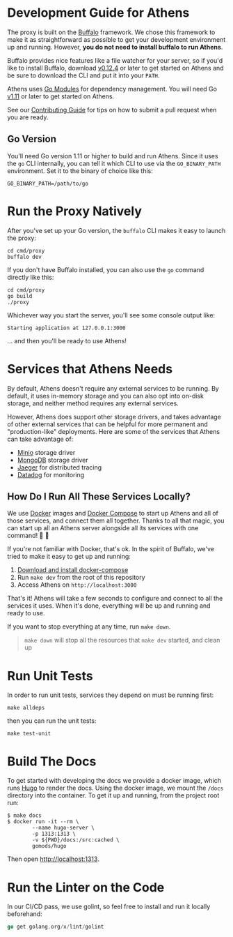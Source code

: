# Development Guide for Athens

The proxy is built on the [Buffalo](https://gobuffalo.io/) framework. We chose
this framework to make it as straightforward as possible to get your development environment up and running.
However, **you do not need to install buffalo to run Athens**. 

Buffalo provides nice features like a file watcher for your server, so if you'd like to install Buffalo, download [v0.12.4](https://github.com/gobuffalo/buffalo/releases/tag/v0.12.4) or later to get started on Athens and be sure to download the CLI and put it into your `PATH`.

Athens uses [Go Modules](https://golang.org/cmd/go/#hdr-Modules__module_versions__and_more) for dependency management. You will need Go [v1.11](https://golang.org/dl) or later to get started on Athens.

See our [Contributing Guide](CONTRIBUTING.md) for tips on how to submit a pull request when you are ready.

## Go Version

You'll need Go version 1.11 or higher to build and run Athens. Since it uses the `go` CLI internally, you can tell it which CLI to use via the `GO_BINARY_PATH` environment. Set it to the binary of choice like this:

```console
GO_BINARY_PATH=/path/to/go
```

# Run the Proxy Natively

After you've set up your Go version, the `buffalo` CLI makes it easy to launch the proxy: 

```console
cd cmd/proxy
buffalo dev
```

If you don't have Buffalo installed, you can also use the `go` command directly like this:

```console
cd cmd/proxy
go build
./proxy
```

Whichever way you start the server, you'll see some console output like:

```console
Starting application at 127.0.0.1:3000
```

... and then you'll be ready to use Athens!

# Services that Athens Needs

By default, Athens doesn't require any external services to be running. By default, it uses in-memory storage and you can also opt into on-disk storage, and neither method requires any external services.

However, Athens does support other storage drivers, and takes advantage of other external services that can be helpful for more permanent and "production-like" deployments. Here are some of the services that Athens can take advantage of:

- [Minio]((https://minio.io/)) storage driver
- [MongoDB](https://www.mongodb.com/) storage driver
- [Jaeger](https://www.jaegertracing.io/) for distributed tracing
- [Datadog](https://www.datadoghq.com/) for monitoring

## How Do I Run All These Services Locally?

We use [Docker](https://docker.com) images and [Docker Compose](https://docs.docker.com/compose/) to start up Athens and all of those services, and connect them all together. Thanks to all that magic, you can start up all an Athens server alongside all its services with one command! :tada: :rocket:

If you're not familiar with Docker, that's ok. In the spirit of Buffalo, we've tried to make
it easy to get up and running:

1. [Download and install docker-compose](https://docs.docker.com/compose/install/)
1. Run `make dev` from the root of this repository
1. Access Athens on `http://localhost:3000`

That's it! Athens will take a few seconds to configure and connect to all the services it uses. When it's done, everything will be up and running and ready to use.

If you want to stop everything at any time, run `make down`.

>`make down` will stop all the resources that `make dev` started, and clean up

# Run Unit Tests

In order to run unit tests, services they depend on must be running first:

```console
make alldeps
```

then you can run the unit tests:

```console
make test-unit
```

# Build The Docs

To get started with developing the docs we provide a docker image, which runs [Hugo](https://gohugo.io/) to render the docs. Using the docker image, we mount the `/docs` directory into the container. To get it up and running, from the project root run:

```console
$ make docs
$ docker run -it --rm \
        --name hugo-server \
        -p 1313:1313 \
        -v ${PWD}/docs:/src:cached \
        gomods/hugo
```

Then open [http://localhost:1313](http://localhost:1313/).

# Run the Linter on the Code

In our CI/CD pass, we use golint, so feel free to install and run it locally beforehand:

```go
go get golang.org/x/lint/golint
```
